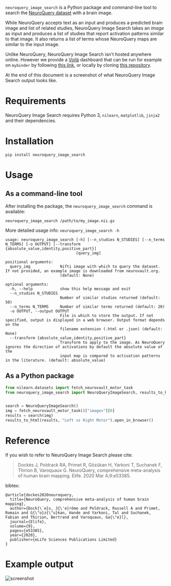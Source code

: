 `neuroquery_image_search` is a Python package and command-line tool to search
the [NeuroQuery dataset](https://neuroquery.org) with a brain image.

While NeuroQuery accepts text as an input and produces a predicted brain image
and list of related studies, NeuroQuery Image Search takes an *image* as input
and produces a list of studies that report activation patterns similar to that
image. It also returns a list of terms whose NeuroQuery maps are similar to the
input image.

Unlike NeuroQuery, NeuroQuery Image Search isn't hosted anywhere online. However
we provide a [Voilà](https://github.com/voila-dashboards/voila) dashboard that
can be run for example on `mybinder` by following [this
link](https://mybinder.org/v2/gh/neuroquery/neuroquery_apps/master?urlpath=%2Fvoila%2Frender%2Fimage_search.py),
or locally by cloning [this
repository](https://github.com/neuroquery/neuroquery_apps).

At the end of this document is a screenshot of what NeuroQuery Image Search
output looks like.

# Requirements

NeuroQuery Image Search requires Python 3, `nilearn`, `matplotlib`, `jinja2` and
their dependencies.

# Installation

`pip install neuroquery_image_search`

# Usage

## As a command-line tool

After installing the package, the `neuroquery_image_search` command is available:

`neuroquery_image_search /path/to/my_image.nii.gz`

More detailed usage info: `neuroquery_image_search -h`

```
usage: neuroquery_image_search [-h] [--n_studies N_STUDIES] [--n_terms N_TERMS] [-o OUTPUT] [--transform {absolute_value,identity,positive_part}]
                               [query_img]

positional arguments:
  query_img             Nifti image with which to query the dataset. If not provided, an example image is downloaded from neurovault.org.
                        (default: None)

optional arguments:
  -h, --help            show this help message and exit
  --n_studies N_STUDIES
                        Number of similar studies returned (default: 50)
  --n_terms N_TERMS     Number of similar terms returned (default: 20)
  -o OUTPUT, --output OUTPUT
                        File in which to store the output. If not specified, output is displayed in a web browser. Output format depends on the
                        filename extension (.html or .json) (default: None)
  --transform {absolute_value,identity,positive_part}
                        Transform to apply to the image. As NeuroQuery ignores the direction of activations by default the absolute value of the
                        input map is compared to activation patterns in the literature. (default: absolute_value)
```

## As a Python package

```python
from nilearn.datasets import fetch_neurovault_motor_task
from neuroquery_image_search import NeuroQueryImageSearch, results_to_html


search = NeuroQueryImageSearch()
img = fetch_neurovault_motor_task()["images"][0]
results = search(img)
results_to_html(results, "Left vs Right Motor").open_in_browser()
```

# Reference

If you wish to refer to NeuroQuery Image Search please cite:

> Dockès J, Poldrack RA, Primet R, Gözükan H, Yarkoni T, Suchanek F, Thirion B, Varoquaux G. NeuroQuery, comprehensive meta-analysis of human brain mapping. Elife. 2020 Mar 4;9:e53385.

bibtex:

```
@article{dockes2020neuroquery,
  title={NeuroQuery, comprehensive meta-analysis of human brain mapping},
  author={Dock{\`e}s, J{\'e}rôme and Poldrack, Russell A and Primet, Romain and G{\"o}z{\"u}kan, Hande and Yarkoni, Tal and Suchanek, Fabian and Thirion, Bertrand and Varoquaux, Ga{\"e}l},
  journal={Elife},
  volume={9},
  pages={e53385},
  year={2020},
  publisher={eLife Sciences Publications Limited}
}
```
# Example output

<p><img src="doc/screenshot.png" alt="screenshot"/></p>
